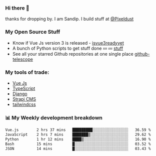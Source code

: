 ### Hi there 👋

thanks for dropping by.
I am Sandip. I build stuff at [@Pixeldust](github.com/pixeldust-in/)

###  **My Open Source Stuff**

 - Know if Vue Js version 3 is released -  [isvue3readyyet](https://github.com/sandiprb/isvue3readyyet)
 - A bunch of Python scripts to get stuff done 💤 💤 [stuff](https://github.com/sandiprb/stuff)
 - See all your starred Github repositories at one single place [github-telescope](https://github.com/sandiprb/github-telescope)



###  **My tools of trade:**
 - [Vue Js](https://github.com/vuejs/vue/)
 - [TypeScript](https://github.com/microsoft/TypeScript)
 - [Django](github.com/django/django)
 - [Strapi CMS](github.com/strapi/strapi)
 - [tailwindcss](https://github.com/tailwindlabs/tailwindcss)


###  📊 **My Weekly development breakdown**
<!--START_SECTION:waka-->

```txt
Vue.js        2 hrs 37 mins   █████████░░░░░░░░░░░░░░░░   36.59 %
JavaScript    2 hrs 7 mins    ███████▒░░░░░░░░░░░░░░░░░   29.62 %
Python        1 hr 12 mins    ████▒░░░░░░░░░░░░░░░░░░░░   16.90 %
Bash          15 mins         █░░░░░░░░░░░░░░░░░░░░░░░░   03.52 %
JSON          14 mins         █░░░░░░░░░░░░░░░░░░░░░░░░   03.43 %
```

<!--END_SECTION:waka-->
